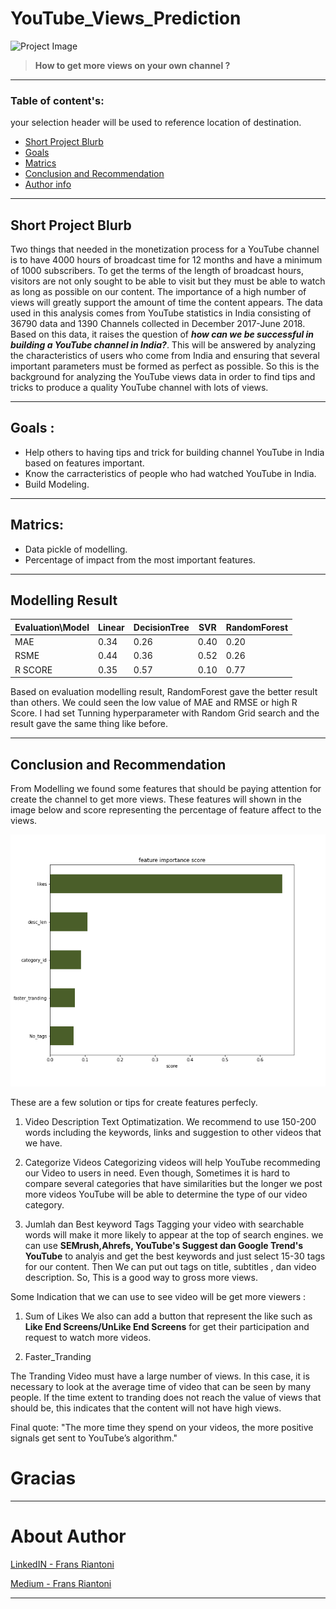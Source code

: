 # YouTube_Views_Prediction

![Project Image](https://1.bp.blogspot.com/-QmorW9uzfJo/X4VnZF86rkI/AAAAAAAAA0Y/8pv8AFEmlCYo45SSKWtMmrBxaqI_rliDACLcBGAsYHQ/s655/ytviews.jpg)

> **How to get more views on your own channel ?**

-----

### Table of content's:
your selection header will be used to reference location of destination.
- [Short Project Blurb](#Short_Project_Blurb)
- [Goals](#Goals)
- [Matrics](#Matrics)
- [Conclusion and Recommendation](#Conclusion_and_Recommendation) 
- [Author info](#Author_info)
 
-----

## **Short Project Blurb**
   Two things that needed in the monetization process for a YouTube channel is to have 4000 hours of broadcast time for 12 months and have a minimum of 1000 subscribers. To get the terms of the length of broadcast hours, visitors are not only sought to be able to visit but they must be able to watch as long as possible on our content. The importance of a high number of views will greatly support the amount of time the content appears.
   The data used in this analysis comes from YouTube statistics in India consisting of 36790 data and 1390 Channels collected in December 2017-June 2018. Based on this data, it raises the question of **_how can we be successful in building a YouTube channel in India?_**. This will be answered by analyzing the characteristics of users who come from India and ensuring that several important parameters must be formed as perfect as possible. So this is the background for analyzing the YouTube views data in order to find tips and tricks to produce a quality YouTube channel with lots of views.

-----
## **Goals** : 
- Help others to having tips and trick for building channel YouTube in India based on features important.
- Know the carracteristics of people who had watched YouTube in India.
- Build Modeling.
-----

## **Matrics**:
- Data pickle of modelling.
- Percentage of impact from the most important features.

-------
## Modelling Result

| Evaluation\Model | Linear | DecisionTree | SVR | RandomForest |
| ---------------- | ------ | ------------ | --- | ------------ |
| MAE | 0.34 | 0.26 | 0.40 | 0.20|
| RSME | 0.44 | 0.36 | 0.52 | 0.26|
| R SCORE | 0.35 | 0.57 | 0.10 | 0.77|

Based on evaluation modelling result, RandomForest gave the better result than others. We could seen the low value of MAE and RMSE or high R Score. I had set Tunning hyperparameter with Random Grid search and the result gave the same thing like before.

----

## Conclusion and Recommendation

From Modelling we found some features that should be paying attention for create the channel to get more views. These features will shown in the image below and score representing the percentage of feature affect to the views.

![Featue Important](https://github.com/FransRiantoni/YouTube_Views_Prediction/blob/main/Feature%20Important%20from%20Modelling.png)

These are a few solution or tips for create features perfecly.
1. Video Description Text Optimatization.
   We recommend to use 150-200 words including the keywords, links and suggestion to other videos that we have.
2. Categorize Videos
   Categorizing videos will help YouTube recommeding our Video to users in need. Even though, Sometimes it is hard to compare several categories that have similarities but the longer we post more videos YouTube will be able to determine the type of our video category. 

3. Jumlah dan Best keyword Tags
   Tagging your video with searchable words will make it more likely to appear at the top of search engines. we can use **SEMrush,Ahrefs, YouTube's Suggest dan Google Trend's YouTube** to analyis and get the best keywords and just select 15-30 tags for our content. Then We can put out tags on title, subtitles , dan video description. So, This is a good way to gross more views. 
   
Some Indication that we can use to see video will be get more viewers : 

1. Sum of Likes
  We also can add a button that represent the like such as **Like End Screens/UnLike End Screens** for get their participation and request to watch more videos.

2. Faster_Tranding
  
  The Tranding Video must have a large number of views. In this case,  it is necessary to look at the average time of video that can be seen by many people. If the time extent to tranding does not reach the value of views that should be, this indicates that the content will not have high views.


Final quote:
"The more time they spend on your videos, the more positive signals get sent to YouTube’s algorithm."




# Gracias

-----
# About Author 

[LinkedIN - Frans Riantoni](https://www.linkedin.com/in/frans-riantoni-purba/)

[Medium - Frans Riantoni](https://medium.com/me/stories/public)


---
